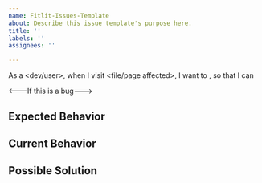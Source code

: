 ```yaml
---
name: Fitlit-Issues-Template
about: Describe this issue template's purpose here.
title: ''
labels: ''
assignees: ''

---
```


As a <dev/user>, when I visit <file/page affected>, I want to <action>, so that I can <action>

<---If this is a bug--->
## Expected Behavior
<!--- If you're describing a bug, tell us what should happen -->
<!--- If you're suggesting a change/improvement, tell us how it should work -->

## Current Behavior
<!--- If describing a bug, tell us what happens instead of the expected behavior -->
<!--- If suggesting a change/improvement, explain the difference from current behavior -->

## Possible Solution
<!--- Not obligatory, but suggest a fix/reason for the bug, -->
<!--- or ideas how to implement the addition or change -->
